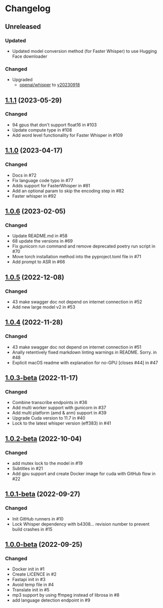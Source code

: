 Changelog
=========

Unreleased
----------

### Updated

- Updated model conversion method (for Faster Whisper) to use Hugging Face downloader

### Changed

- Upgraded
  - [openai/whisper](https://github.com/openai/whisper) to [v20230918](https://github.com/openai/whisper/releases/tag/v20230918)

[1.1.1] (2023-05-29)
--------------------

### Changed

- 94 gpus that don't support float16 in #103
- Update compute type in #108
- Add word level functionality for Faster Whisper in #109

[1.1.0] (2023-04-17)
--------------------

### Changed

- Docs in #72
- Fix language code typo in #77
- Adds support for FasterWhisper in #81
- Add an optional param to skip the encoding step in #82
- Faster whisper in #92

[1.0.6] (2023-02-05)
--------------------

### Changed

- Update README.md in #58
- 68 update the versions in #69
- Fix gunicorn run command and remove deprecated poetry run script in #70
- Move torch installation method into the pyproject.toml file in #71
- Add prompt to ASR in #66

[1.0.5] (2022-12-08)
--------------------

### Changed

- 43 make swagger doc not depend on internet connection in #52
- Add new large model v2 in #53

[1.0.4] (2022-11-28)
--------------------

### Changed

- 43 make swagger doc not depend on internet connection in #51
- Anally retentively fixed markdown linting warnings in README. Sorry. in #48
- Explicit macOS readme with explanation for no-GPU [closes #44] in #47

[1.0.3-beta] (2022-11-17)
-------------------------

### Changed

- Combine transcribe endpoints in #36
- Add multi worker support with gunicorn in #37
- Add multi platform (amd & arm) support in #39
- Upgrade Cuda version to 11.7 in #40
- Lock to the latest whisper version (eff383) in #41

[1.0.2-beta] (2022-10-04)
-------------------------

### Changed

- add mutex lock to the model in #19
- Subtitles in #21
- Add gpu support and create Docker image for cuda with GitHub flow in #22

[1.0.1-beta] (2022-09-27)
-------------------------

### Changed

- Init GitHub runners in #10
- Lock Whisper dependency with b4308... revision number to prevent build crashes in #15

[1.0.0-beta] (2022-09-25)
-------------------------

### Changed

- Docker init in #1
- Create LICENCE in #2
- Fastapi init in #3
- Avoid temp file in #4
- Translate init in #5
- mp3 support by using ffmpeg instead of librosa in #8
- add language detection endpoint in #9

[1.1.1]: https://github.com/ahmetoner/whisper-asr-webservice/releases/tag/v1.1.1

[1.1.0]: https://github.com/ahmetoner/whisper-asr-webservice/releases/tag/v1.1.0

[1.0.6]: https://github.com/ahmetoner/whisper-asr-webservice/releases/tag/v1.0.6

[1.0.5]: https://github.com/ahmetoner/whisper-asr-webservice/releases/tag/v1.0.5

[1.0.4]: https://github.com/ahmetoner/whisper-asr-webservice/releases/tag/v1.0.4

[1.0.3-beta]: https://github.com/ahmetoner/whisper-asr-webservice/releases/tag/v1.0.3-beta

[1.0.2-beta]: https://github.com/ahmetoner/whisper-asr-webservice/releases/tag/v1.0.2-beta

[1.0.1-beta]: https://github.com/ahmetoner/whisper-asr-webservice/releases/tag/v1.0.1-beta

[1.0.0-beta]: https://github.com/ahmetoner/whisper-asr-webservice/releases/tag/1.0.0-beta
